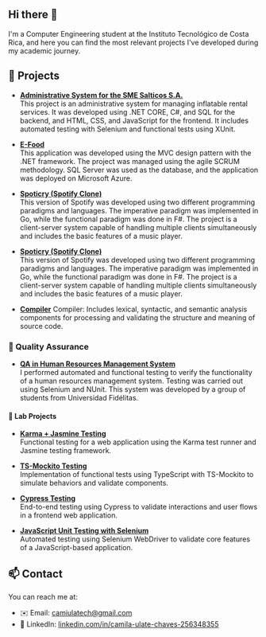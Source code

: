 ## Hi there 👋

I'm a Computer Engineering student at the Instituto Tecnológico de Costa Rica, and here you can find the most relevant projects I've developed during my academic journey.

## 🚀 Projects

- [**Administrative System for the SME Salticos S.A.**](https://github.com/leo117-droid/AdminSalticos)  
  This project is an administrative system for managing inflatable rental services. It was developed using .NET CORE, C#, and SQL for the backend, and HTML, CSS, and JavaScript for the frontend. It includes automated testing with Selenium and functional tests using XUnit.

- [**E-Food**](https://github.com/camiulatech/E-Food)  
  This application was developed using the MVC design pattern with the .NET framework. The project was managed using the agile SCRUM methodology. SQL Server was used as the database, and the application was deployed on Microsoft Azure.

- [**Spoticry (Spotify Clone)**](https://github.com/camiulatech/Spoticry)  
  This version of Spotify was developed using two different programming paradigms and languages. The imperative paradigm was implemented in Go, while the functional paradigm was done in F#. The project is a client-server system capable of handling multiple clients simultaneously and includes the basic features of a music player.

- [**Spoticry (Spotify Clone)**](https://github.com/camiulatech/Spoticry)  
  This version of Spotify was developed using two different programming paradigms and languages. The imperative paradigm was implemented in Go, while the functional paradigm was done in F#. The project is a client-server system capable of handling multiple clients simultaneously and includes the basic features of a music player.

- [**Compiler**](https://github.com/camiulatech/miCompilador)
Compiler: Includes lexical, syntactic, and semantic analysis components for processing and validating the structure and meaning of source code.

### 🔎 Quality Assurance

- [**QA in Human Resources Management System**](https://github.com/IRM24/SGRH-Project)  
  I performed automated and functional testing to verify the functionality of a human resources management system. Testing was carried out using Selenium and NUnit. This system was developed by a group of students from Universidad Fidélitas.

#### 🧪 Lab Projects

- [**Karma + Jasmine Testing**](https://github.com/camiulatech/Lab1QA)  
  Functional testing for a web application using the Karma test runner and Jasmine testing framework.

- [**TS-Mockito Testing**](https://github.com/camiulatech/Lab2QA)  
  Implementation of functional tests using TypeScript with TS-Mockito to simulate behaviors and validate components.

- [**Cypress Testing**](https://github.com/camiulatech/Lab3QA)  
  End-to-end testing using Cypress to validate interactions and user flows in a frontend web application.

- [**JavaScript Unit Testing with Selenium**](https://github.com/camiulatech/Lab4QA)  
  Automated testing using Selenium WebDriver to validate core features of a JavaScript-based application.


## 📫 Contact

You can reach me at:
- ✉️ Email: camiulatech@gmail.com  
- 💼 LinkedIn: [linkedin.com/in/camila-ulate-chaves-256348355](https://www.linkedin.com/in/camila-ulate-chaves-256348355)
